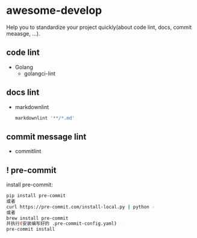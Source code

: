 # awesome-develop

Help you to standardize your project quickly(about code lint, docs, commit meaasge, ...).

## code lint

- Golang
  - golangci-lint

## docs lint

- markdownlint
  
  ```sh
  markdownlint '**/*.md'
  ```

## commit message lint

- commitlint

## ! pre-commit

install pre-commit:

```sh
pip install pre-commit
或者
curl https://pre-commit.com/install-local.py | python -
或者
brew install pre-commit
并执行(安装编写好的 .pre-commit-config.yaml)
pre-commit install
```
